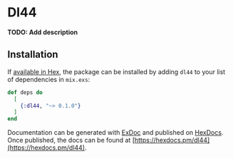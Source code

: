 # Dl44

**TODO: Add description**

## Installation

If [available in Hex](https://hex.pm/docs/publish), the package can be installed
by adding `dl44` to your list of dependencies in `mix.exs`:

```elixir
def deps do
  [
    {:dl44, "~> 0.1.0"}
  ]
end
```

Documentation can be generated with [ExDoc](https://github.com/elixir-lang/ex_doc)
and published on [HexDocs](https://hexdocs.pm). Once published, the docs can
be found at [https://hexdocs.pm/dl44](https://hexdocs.pm/dl44).

